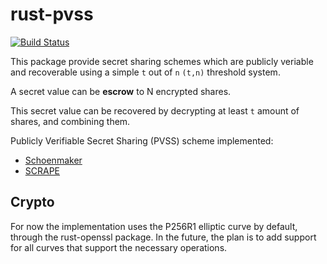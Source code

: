 # rust-pvss

[![Build Status](https://img.shields.io/travis/vincenthz/rust-pvss.svg)](https://travis-ci.org/vincenthz/rust-pvss)

This package provide secret sharing schemes which are publicly veriable and recoverable
using a simple `t` out of `n` `(t,n)` threshold system.

A secret value can be **escrow** to N encrypted shares.

This secret value can be recovered by decrypting at least `t` amount of shares,
and combining them.

Publicly Verifiable Secret Sharing (PVSS) scheme implemented:

* [Schoenmaker](http://www.win.tue.nl/~berry/papers/crypto99.pdf)
* [SCRAPE](https://eprint.iacr.org/2017/216.pdf)

## Crypto

For now the implementation uses the P256R1 elliptic curve by default, through
the rust-openssl package.  In the future, the plan is to add support for all
curves that support the necessary operations.
